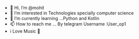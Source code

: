 - 👋 Hi, I’m @mohit
- 👀 I’m interested in Technologies specially computer science
- 🌱 I’m currently learning ...Python and Kotlin
- 📫 How to reach me ... By telegram Username :User_op1
- i Love Music 🎵

<!---
m-pharkya/m-pharkya is a ✨ special ✨ repository because its `README.md` (this file) appears on your GitHub profile.
You can click the Preview link to take a look at your changes.
--->
